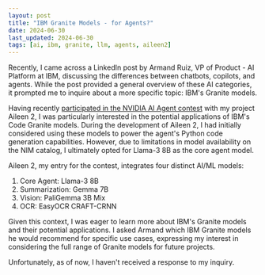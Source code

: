 ```yaml
---
layout: post
title: "IBM Granite Models - for Agents?"
date: 2024-06-30
last_updated: 2024-06-30
tags: [ai, ibm, granite, llm, agents, aileen2]
---
```


Recently, I came across a LinkedIn post by Armand Ruiz, VP of Product - AI Platform at IBM, discussing the differences between chatbots, copilots, and agents. While the post provided a general overview of these AI categories, it prompted me to inquire about a more specific topic: IBM's Granite models.

Having recently [participated in the NVIDIA AI Agent contest](https://www.nvidia.com/en-us/ai-data-science/generative-ai/developer-contest-with-langchain/) with my project Aileen 2, I was particularly interested in the potential applications of IBM's Code Granite models. During the development of Aileen 2, I had initially considered using these models to power the agent's Python code generation capabilities. However, due to limitations in model availability on the NIM catalog, I ultimately opted for Llama-3 8B as the core agent model.

Aileen 2, my entry for the contest, integrates four distinct AI/ML models:
1. Core Agent: Llama-3 8B
2. Summarization: Gemma 7B
3. Vision: PaliGemma 3B Mix
4. OCR: EasyOCR CRAFT-CRNN

Given this context, I was eager to learn more about IBM's Granite models and their potential applications. I asked Armand which IBM Granite models he would recommend for specific use cases, expressing my interest in considering the full range of Granite models for future projects.

Unfortunately, as of now, I haven't received a response to my inquiry.